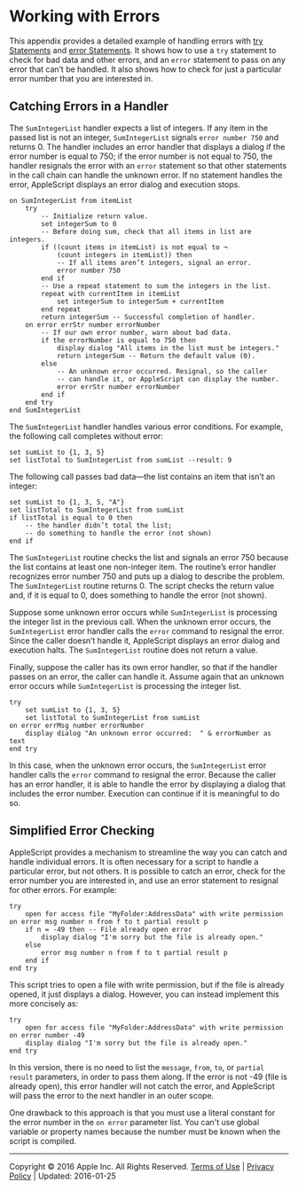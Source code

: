 <a id="//apple_ref/doc/uid/TP40000983-CH221-SW1"></a>

# Working with Errors

<a id="//apple_ref/doc/uid/TP40000983-CH221-DontLinkElementID_915"></a><a id="//apple_ref/doc/uid/TP40000983-CH221-DontLinkElementID_916"></a>This appendix provides a detailed example of handling errors with [try Statements](https://developer.apple.com/library/archive/applescript-language-guide/reference/ASLR_control_statements.md#//apple_ref/doc/uid/TP40000983-CH6g-128973) and [error Statements](https://developer.apple.com/library/archive/applescript-language-guide/reference/ASLR_control_statements.md#//apple_ref/doc/uid/TP40000983-CH6g-129657). It shows how to use a `try` statement to check for bad data and other errors, and an `error` statement to pass on any error that can’t be handled. It also shows how to check for just a particular error number that you are interested in.

<a id="//apple_ref/doc/uid/TP40000983-CH221-SW2"></a>

## Catching Errors in a Handler

The `SumIntegerList` handler expects a list of integers. If any item in the passed list is not an integer, `SumIntegerList` signals `error number 750` and returns 0. The handler includes an error handler that displays a dialog if the error number is equal to 750; if the error number is not equal to 750, the handler resignals the error with an `error` statement so that other statements in the call chain can handle the unknown error. <a id="//apple_ref/doc/uid/TP40000983-CH221-DontLinkElementID_917"></a>If no statement handles the error, AppleScript displays an error dialog and execution stops.

```
on SumIntegerList from itemList
    try
        -- Initialize return value.
        set integerSum to 0
        -- Before doing sum, check that all items in list are integers.
        if ((count items in itemList) is not equal to ¬
            (count integers in itemList)) then
            -- If all items aren’t integers, signal an error.
            error number 750
        end if
        -- Use a repeat statement to sum the integers in the list.
        repeat with currentItem in itemList
            set integerSum to integerSum + currentItem
        end repeat
        return integerSum -- Successful completion of handler.
    on error errStr number errorNumber
        -- If our own error number, warn about bad data.
        if the errorNumber is equal to 750 then
            display dialog "All items in the list must be integers."
            return integerSum -- Return the default value (0).
        else
            -- An unknown error occurred. Resignal, so the caller
            -- can handle it, or AppleScript can display the number.
            error errStr number errorNumber
        end if
    end try
end SumIntegerList
```

The `SumIntegerList` handler handles various error conditions. For example, the following call completes without error:

```
set sumList to {1, 3, 5}
set listTotal to SumIntegerList from sumList --result: 9
```

The following call passes bad data—the list contains an item that isn’t an integer:

```
set sumList to {1, 3, 5, "A"}
set listTotal to SumIntegerList from sumList
if listTotal is equal to 0 then
    -- the handler didn’t total the list;
    -- do something to handle the error (not shown)
end if
```

The `SumIntegerList` routine checks the list and signals an error 750 because the list contains at least one non-integer item. The routine’s error handler recognizes error number 750 and puts up a dialog to describe the problem. The `SumIntegerList` routine returns 0. The script checks the return value and, if it is equal to 0, does something to handle the error (not shown).

Suppose some unknown error occurs while `SumIntegerList` is processing the integer list in the previous call. When the unknown error occurs, the `SumIntegerList` error handler calls the `error` command to resignal the error. Since the caller doesn’t handle it, AppleScript displays an error dialog and execution halts. The `SumIntegerList` routine does not return a value.

Finally, suppose the caller has its own error handler, so that if the handler passes on an error, the caller can handle it. Assume again that an unknown error occurs while `SumIntegerList` is processing the integer list.

```
try
    set sumList to {1, 3, 5}
    set listTotal to SumIntegerList from sumList
on error errMsg number errorNumber
    display dialog "An unknown error occurred:  " & errorNumber as text
end try
```

In this case, when the unknown error occurs, the `SumIntegerList` error handler calls the `error` command to resignal the error. Because the caller has an error handler, it is able to handle the error by displaying a dialog that includes the error number. Execution can continue if it is meaningful to do so.

<a id="//apple_ref/doc/uid/TP40000983-CH221-SW3"></a>

## Simplified Error Checking

AppleScript provides a mechanism to streamline the way you can catch and handle individual errors. It is often necessary for a script to handle a particular error, but not others. It is possible to catch an error, check for the error number you are interested in, and use an error statement to resignal for other errors. For example:

```
try
    open for access file "MyFolder:AddressData" with write permission
on error msg number n from f to t partial result p
    if n = -49 then -- File already open error
        display dialog "I'm sorry but the file is already open."
    else
        error msg number n from f to t partial result p
    end if
end try
```

This script tries to open a file with write permission, but if the file is already opened, it just displays a dialog. However, you can instead implement this more concisely as:

```
try
    open for access file "MyFolder:AddressData" with write permission
on error number -49
    display dialog "I'm sorry but the file is already open."
end try
```

In this version, there is no need to list the `message`, `from`, `to`, or `partial result` parameters, in order to pass them along. If the error is not -49 (file <name> is already open), this error handler will not catch the error, and AppleScript will pass the error to the next handler in an outer scope.

One drawback to this approach is that you must use a literal constant for the error number in the `on error` parameter list. You can't use global variable or property names because the number must be known when the script is compiled.<a id="//apple_ref/doc/uid/TP40000983-CH221-DontLinkElementID_918"></a>

  

---

Copyright © 2016 Apple Inc. All Rights Reserved. [Terms of Use](http://www.apple.com/legal/internet-services/terms/site.html) | [Privacy Policy](http://www.apple.com/privacy/) | Updated: 2016-01-25
